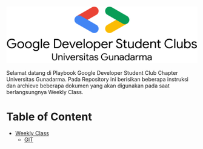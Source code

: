 ![GDSCUG](assets/GDSCUG.png)

Selamat datang di Playbook Google Developer Student Club Chapter Universitas Gunadarma.
Pada Repository ini berisikan beberapa instruksi dan archieve beberapa dokumen yang akan digunakan pada saat berlangsungnya Weekly Class.

# Table of Content
* [Weekly Class](Weekly)
  * [GIT](Weekly/1.GIT/)